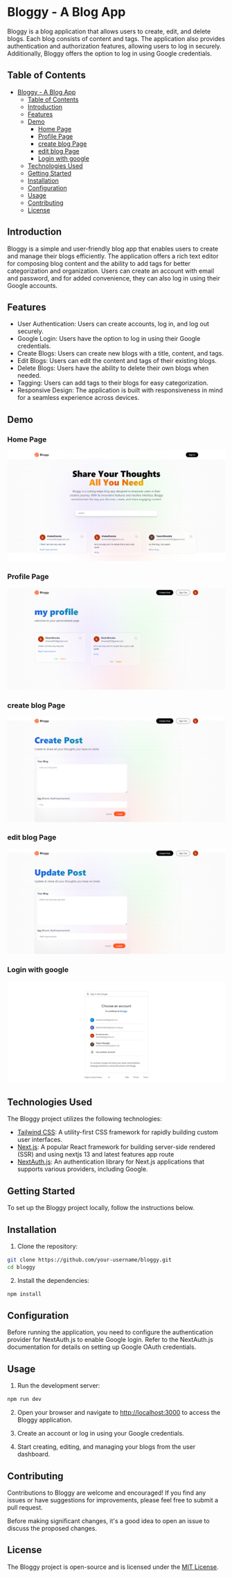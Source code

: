 # Bloggy - A Blog App

Bloggy is a blog application that allows users to create, edit, and delete blogs. Each blog consists of content and tags. The application also provides authentication and authorization features, allowing users to log in securely. Additionally, Bloggy offers the option to log in using Google credentials.

## Table of Contents
- [Bloggy - A Blog App](#bloggy---a-blog-app)
  - [Table of Contents](#table-of-contents)
  - [Introduction](#introduction)
  - [Features](#features)
  - [Demo](#demo)
    - [Home Page](#home-page)
    - [Profile Page](#profile-page)
    - [create blog Page](#create-blog-page)
    - [edit blog Page](#edit-blog-page)
    - [Login with google](#login-with-google)
  - [Technologies Used](#technologies-used)
  - [Getting Started](#getting-started)
  - [Installation](#installation)
  - [Configuration](#configuration)
  - [Usage](#usage)
  - [Contributing](#contributing)
  - [License](#license)

## Introduction

Bloggy is a simple and user-friendly blog app that enables users to create and manage their blogs efficiently. The application offers a rich text editor for composing blog content and the ability to add tags for better categorization and organization. Users can create an account with email and password, and for added convenience, they can also log in using their Google accounts.

## Features

- User Authentication: Users can create accounts, log in, and log out securely.
- Google Login: Users have the option to log in using their Google credentials.
- Create Blogs: Users can create new blogs with a title, content, and tags.
- Edit Blogs: Users can edit the content and tags of their existing blogs.
- Delete Blogs: Users have the ability to delete their own blogs when needed.
- Tagging: Users can add tags to their blogs for easy categorization.
- Responsive Design: The application is built with responsiveness in mind for a seamless experience across devices.

## Demo

### Home Page

![Home Page](./screenshots/bloggy1.png)

### Profile Page

![Profile Page](./screenshots/bloggy2.png)

### create blog Page

![create blog Page](./screenshots/bloggy4.png)

### edit blog Page

![edit blog Page](./screenshots/bloggy3.png)

### Login with google

![Login with google](./screenshots/Sign-in-Google-Accounts.png)

## Technologies Used

The Bloggy project utilizes the following technologies:

- [Tailwind CSS](https://tailwindcss.com/): A utility-first CSS framework for rapidly building custom user interfaces.
- [Next.js](https://nextjs.org/): A popular React framework for building server-side rendered (SSR) and using nextjs 13 and latest features app route
- [NextAuth.js](https://next-auth.js.org/): An authentication library for Next.js applications that supports various providers, including Google.

## Getting Started

To set up the Bloggy project locally, follow the instructions below.

## Installation

1. Clone the repository:

```bash
git clone https://github.com/your-username/bloggy.git
cd bloggy
```

2. Install the dependencies:

```bash
npm install
```

## Configuration

Before running the application, you need to configure the authentication provider for NextAuth.js to enable Google login. Refer to the NextAuth.js documentation for details on setting up Google OAuth credentials.

## Usage

1. Run the development server:

```bash
npm run dev
```

2. Open your browser and navigate to [http://localhost:3000](http://localhost:3000) to access the Bloggy application.

3. Create an account or log in using your Google credentials.

4. Start creating, editing, and managing your blogs from the user dashboard.

## Contributing

Contributions to Bloggy are welcome and encouraged! If you find any issues or have suggestions for improvements, please feel free to submit a pull request.

Before making significant changes, it's a good idea to open an issue to discuss the proposed changes.

## License

The Bloggy project is open-source and is licensed under the [MIT License](LICENSE).
